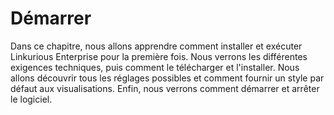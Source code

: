 # Démarrer

Dans ce chapitre, nous allons apprendre comment installer et exécuter Linkurious Enterprise pour la première fois. Nous verrons les différentes exigences techniques, puis comment le télécharger et l'installer. Nous allons découvrir tous les réglages possibles et comment fournir un style par défaut aux visualisations. Enfin, nous verrons comment démarrer et arrêter le logiciel.
